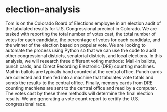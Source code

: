 # election-analysis
Tom is on the Colorado Board of Elections employee in an election audit of the tabulated results for U.S. Congressional precinct in Colorado. We are tasked with reporting the total number of votes cast, the total number of votes for each candidate, the percentage of votes for each candidate, and the winner of the election based on popular vote. We are looking to automate the process using Python so that we can use the code to audit other congressional districts, senatorial districts, and local elections. In this analysis, we will research three different voting methods: Mail-in ballots, punch cards, and Direct Recording Electronic (DRE) counting machines. Mail-in ballots are typically hand counted at the central office. Punch cards are collected and then fed into a machine that tabulates vote totals and sends the results to the central office. Finally, memory cards from DRE counting machiens are sent to the central office and read by a computer. The votes cast by these three methods will determine the final election results. We are generating a vote count report to certify the U.S. congressional race.
